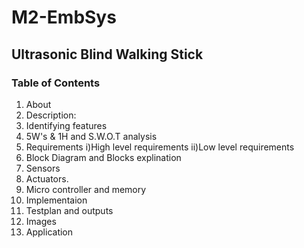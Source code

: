 # M2-EmbSys
## Ultrasonic Blind Walking Stick
### Table of Contents
1. About
2. Description:
3. Identifying features
4. 5W's & 1H and S.W.O.T analysis
5. Requirements
  i)High level requirements
  ii)Low level requirements
6. Block Diagram and Blocks explination
7. Sensors
8. Actuators.
9. Micro controller and memory
10. Implementaion
11. Testplan and outputs
12. Images
13. Application

